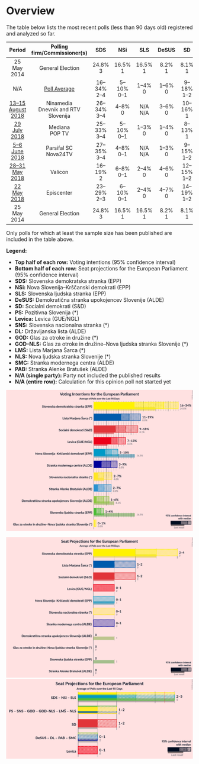 # Overview

The table below lists the most recent polls (less than 90 days old) registered and analyzed so far.

| Period     | Polling firm/Commissioner(s) | SDS | NSi | SLS | DeSUS | SD | PS | Levica | SNS | DL | GOD | GOD–NLS | LMŠ | NLS | SMC | PAB |
|:----------:|:----------------------------:|:--:|:--:|:--:|:--:|:--:|:--:|:--:|:--:|:--:|:--:|:--:|:--:|:--:|:--:|:--:|
| 25 May 2014 | General Election | 24.8% <br> 3 | 16.5% <br> 1 | 16.5% <br> 1 | 8.2% <br> 1 | 8.1% <br> 1 | 6.6% <br> 0 | 5.5% <br> 0 | 4.0% <br> 0 | 1.1% <br> 0 | 0.0% <br> 0 | 0.0% <br> 0 | 0.0% <br> 0 | 0.0% <br> 0 | 0.0% <br> 0 | 0.0% <br> 0 |
| N/A | [Poll Average](average.html) | 16–34% <br> 2–4 | 5–10% <br> 0–1 | 1–4% <br> 0 | 1–6% <br> 0 | 9–18% <br> 1–2 | N/A <br> N/A | 7–13% <br> 0–1 | 2–7% <br> 0–1 | N/A <br> N/A | N/A <br> N/A | 0–1% <br> 0 | 11–19% <br> 1–2 | N/A <br> N/A | 3–9% <br> 0–1 | 2–7% <br> 0 |
| [13–15 August 2018](2018-08-15-Ninamedia.html) | Ninamedia <br> Dnevnik and RTV Slovenija | 26–34% <br> 3–4 | 4–8% <br> 0 | N/A <br> N/A | 3–6% <br> 0 | 10–16% <br> 1 | N/A <br> N/A | 7–11% <br> 0–1 | 2–5% <br> 0 | N/A <br> N/A | N/A <br> N/A | N/A <br> N/A | 10–16% <br> 1–2 | N/A <br> N/A | 3–6% <br> 0 | 1–4% <br> 0 |
| [29 July 2018](2018-07-29-Mediana.html) | Mediana <br> POP TV | 25–33% <br> 3–4 | 5–10% <br> 0–1 | 1–3% <br> 0 | 1–4% <br> 0 | 8–13% <br> 1 | N/A <br> N/A | 8–14% <br> 1 | 4–8% <br> 0–1 | N/A <br> N/A | N/A <br> N/A | N/A <br> N/A | 12–18% <br> 1–2 | N/A <br> N/A | 5–9% <br> 0–1 | 4–8% <br> 0–1 |
| [5–6 June 2018](2018-06-06-ParsifalSC.html) | Parsifal SC <br> Nova24TV | 27–35% <br> 3–4 | 4–8% <br> 0–1 | N/A <br> N/A | 1–3% <br> 0 | 9–15% <br> 1–2 | N/A <br> N/A | 8–13% <br> 1 | 3–7% <br> 0 | N/A <br> N/A | N/A <br> N/A | N/A <br> N/A | 14–20% <br> 1–2 | N/A <br> N/A | 6–10% <br> 0–1 | 3–7% <br> 0 |
| [28–31 May 2018](2018-05-31-Valicon.html) | Valicon | 16–19% <br> 2 | 6–8% <br> 0–1 | 2–4% <br> 0 | 4–6% <br> 0 | 12–15% <br> 1–2 | N/A <br> N/A | 8–10% <br> 1 | 3–5% <br> 0 | N/A <br> N/A | N/A <br> N/A | 0–1% <br> 0 | 11–14% <br> 1 | N/A <br> N/A | 7–9% <br> 0–1 | 4–5% <br> 0 |
| [22 May 2018](2018-05-22-Episcenter.html) | Episcenter | 23–29% <br> 2–3 | 6–10% <br> 0–1 | 2–4% <br> 0 | 4–7% <br> 0 | 14–19% <br> 1–2 | N/A <br> N/A | 7–11% <br> 0–1 | 1–3% <br> 0 | N/A <br> N/A | N/A <br> N/A | N/A <br> N/A | 12–17% <br> 1–2 | N/A <br> N/A | 4–8% <br> 0 | 2–4% <br> 0 |
| 25 May 2014 | General Election | 24.8% <br> 3 | 16.5% <br> 1 | 16.5% <br> 1 | 8.2% <br> 1 | 8.1% <br> 1 | 6.6% <br> 0 | 5.5% <br> 0 | 4.0% <br> 0 | 1.1% <br> 0 | 0.0% <br> 0 | 0.0% <br> 0 | 0.0% <br> 0 | 0.0% <br> 0 | 0.0% <br> 0 | 0.0% <br> 0 |

Only polls for which at least the sample size has been published are included in the table above.

**Legend:**
+ **Top half of each row:** Voting intentions (95% confidence interval)
+ **Bottom half of each row:** Seat projections for the European Parliament (95% confidence interval)
+ **SDS:** Slovenska demokratska stranka (EPP)
+ **NSi:** Nova Slovenija–Krščanski demokrati (EPP)
+ **SLS:** Slovenska ljudska stranka (EPP)
+ **DeSUS:** Demokratična stranka upokojencev Slovenije (ALDE)
+ **SD:** Socialni demokrati (S&D)
+ **PS:** Pozitivna Slovenija (*)
+ **Levica:** Levica (GUE/NGL)
+ **SNS:** Slovenska nacionalna stranka (*)
+ **DL:** Državljanska lista (ALDE)
+ **GOD:** Glas za otroke in družine (*)
+ **GOD–NLS:** Glas za otroke in družine–Nova ljudska stranka Slovenije (*)
+ **LMŠ:** Lista Marjana Šarca (*)
+ **NLS:** Nova ljudska stranka Slovenije (*)
+ **SMC:** Stranka modernega centra (ALDE)
+ **PAB:** Stranka Alenke Bratušek (ALDE)
+ **N/A (single party):** Party not included the published results
+ **N/A (entire row):** Calculation for this opinion poll not started yet


![Graph with voting intentions not yet produced](average.png "Voting Intentions")

![Graph with seats not yet produced](average-seats.png "Seats")
![Graph with coalitions seats not yet produced](average-coalitions-seats.png "Coalitions Seats")
